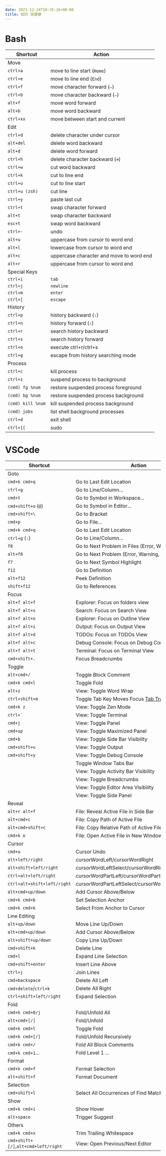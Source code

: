 ```yaml
---
date: 2021-12-24T18:35:16+08:00
title: 知识 快捷键
---
```


# Bash

| Shortcut          | Action                                   |
| ----------------- | ---------------------------------------- |
| Move              |                                          |
| `ctrl+a`          | move to line start (`Home`)              |
| `ctrl+e`          | move to line end (`End`)                 |
| `ctrl+f`          | move character forward (`⇨`)             |
| `ctrl+b`          | move character backward (`⇦`)            |
| `alt+f`           | move word forward                        |
| `alt+b`           | move word backward                       |
| `ctrl+xx`         | move between start and current           |
| Edit              |                                          |
| `ctrl+d`          | delete character under cursor            |
| `alt+del`         | delete word backward                     |
| `alt+d`           | delete word forward                      |
| `ctrl+h`          | delete character backward (`⌫`)          |
| `ctrl+w`          | cut word backward                        |
| `ctrl+k`          | cut to line end                          |
| `ctrl+u`          | cut to line start                        |
| `ctrl+u (zsh)`    | cut line                                 |
| `ctrl+y`          | paste last cut                           |
| `ctrl+t`          | swap character forward                   |
| `alt+t`           | swap character backward                  |
| `esc+t`           | swap word backward                       |
| `ctrl+-`          | undo                                     |
| `alt+u`           | uppercase from cursor to word end        |
| `alt+l`           | lowercase from cursor to word end        |
| `alt+c`           | uppercase character and move to word end |
| `alt+r`           | uppercase from cursor to word end        |
| Special Keys      |                                          |
| `ctrl+i`          | `tab`                                    |
| `ctrl+j`          | `newline`                                |
| `ctrl+m`          | `enter`                                  |
| `ctrl+[`          | `escape`                                 |
| History           |                                          |
| `ctrl+p`          | history backward (`⇧`)                   |
| `ctrl+n`          | history forward (`⇩`)                    |
| `ctrl+r`          | search history backward                  |
| `ctrl+s`          | search history forward                   |
| `ctrl+o`          | execute ctrl+r/ctrl+s                    |
| `ctrl+g`          | escape from history searching mode       |
| Process           |                                          |
| `ctrl+c`          | kill process                             |
| `ctrl+z`          | suspend process to background            |
| `(cmd) fg %num`   | restore suspended process foreground     |
| `(cmd) bg %num`   | restore suspended process background     |
| `(cmd) kill %num` | kill suspended process background        |
| `(cmd) jobs`      | list shell background processes          |
| `ctrl+d`          | exit shell                               |
| `ctrl+[[`         | sudo                                     |

# VSCode

| Shortcut                             | Action                                                  |
| ------------------------------------ | ------------------------------------------------------- |
| Goto                                 |                                                         |
| `cmd+k cmd+q`                        | Go to Last Edit Location                                |
| `ctrl+g`                             | Go to Line/Column...                                    |
| `cmd+t`                              | Go to Symbol in Workspace...                            |
| `cmd+shift+o` (`@`)                  | Go to Symbol in Editor...                               |
| `cmd+shift+\`                        | Go to Bracket                                           |
| `cmd+p`                              | Go to File...                                           |
| `cmd+k cmd+q`                        | Go to Last Edit Location                                |
| `ctrl+g` (`:`)                       | Go to Line/Column...                                    |
| `f8`                                 | Go to Next Problem in Files (Error, Warning, Info)      |
| `alt+f8`                             | Go to Next Problem (Error, Warning, Info)               |
| `f7`                                 | Go to Next Symbol Highlight                             |
| `f12`                                | Go to Definition                                        |
| `alt+f12`                            | Peek Definition                                         |
| `shift+f12`                          | Go to References                                        |
| Focus                                |                                                         |
| `alt+f alt+f`                        | Explorer: Focus on folders view                         |
| `alt+f alt+s`                        | Search: Focus on Search View                            |
| `alt+f alt+o`                        | Explorer: Focus on Outline View                         |
| `alt+f alt+i`                        | Output: Focus on Output View                            |
| `alt+f alt+d`                        | TODOs: Focus on TODOs View                              |
| `alt+f alt+c`                        | Debug Console: Focus on Debug Console View              |
| `alt+f alt+t`                        | Terminal: Focus on Terminal View                        |
| `cmd+shift+.`                        | Focus Breadcrumbs                                       |
| Toggle                               |                                                         |
| `alt+cmd+/`                          | Toggle Block Comment                                    |
| `cmd+k cmd+l`                        | Toggle Fold                                             |
| `alt+z`                              | View: Toggle Word Wrap                                  |
| `ctrl+shift+m`                       | Toggle Tab Key Moves Focus [Tab Trapping][tab-trapping] |
| `cmd+k z`                            | View: Toggle Zen Mode                                   |
| ``ctrl+` ``                          | View: Toggle Terminal                                   |
| `cmd+j`                              | View: Toggle Panel                                      |
| `cmd+up`                             | View: Toggle Maximized Panel                            |
| `cmd+b`                              | View: Toggle Side Bar Visibility                        |
| `cmd+shift+u`                        | View: Toggle Output                                     |
| `cmd+shift+y`                        | View: Toggle Debug Console                              |
|                                      | Toggle Window Tabs Bar                                  |
|                                      | View: Toggle Activity Bar Visibility                    |
|                                      | View: Toggle Breadcrumbs                                |
|                                      | View: Toggle Editor Area Visibility                     |
|                                      | View: Toggle Side Panel                                 |
| Reveal                               |                                                         |
| `alt+r alt+f`                        | File: Reveal Active File in Side Bar                    |
| `alt+cmd+c`                          | File: Copy Path of Active File                          |
| `alt+cmd+shift+c`                    | File: Copy Relative Path of Active File                 |
| `cmd+k o`                            | File: Open Active File in New Window                    |
| Cursor                               |                                                         |
| `cmd+u`                              | Cursor Undo                                             |
| `alt+left/right`                     | cursorWordLeft/cursorWordRight                          |
| `alt+shift+left/right`               | cursorWordLeftSelect/cursorWordRightSelect              |
| `ctrl+alt+left/right`                | cursorWordPartLeft/cursorWordPartRight                  |
| `ctrl+alt+shift+left/right`          | cursorWordPartLeftSelect/cursorWordPartRightSelect      |
| `alt+cmd+up/down`                    | Add Cursor Above/Below                                  |
| `cmd+k cmd+b`                        | Set Selection Anchor                                    |
| `cmd+k cmd+k`                        | Select From Anchor to Cursor                            |
| Line Editing                         |                                                         |
| `alt+up/down`                        | Move Line Up/Down                                       |
| `alt+cmd+up/down`                    | Add Cursor Above/Below                                  |
| `alt+shift+up/down`                  | Copy Line Up/Down                                       |
| `cmd+shift+k`                        | Delete Line                                             |
| `cmd+l`                              | Expand Line Selection                                   |
| `cmd+shift+enter`                    | Insert Line Above                                       |
| `ctrl+j`                             | Join Lines                                              |
| `cmd+backspace`                      | Delete All Left                                         |
| `cmd+delete`/`ctrl+k`                | Delete All Right                                        |
| `ctrl+shift+left/right`              | Expand Selection                                        |
| Fold                                 |                                                         |
| `cmd+k cmd+0/j`                      | Fold/Unfold All                                         |
| `alt+cmd+[/]`                        | Fold/Unfold                                             |
| `cmd+k cmd+l`                        | Toggle Fold                                             |
| `cmd+k cmd+[/]`                      | Fold/Unfold Recursively                                 |
| `cmd+k cmd+/`                        | Fold All Block Comments                                 |
| `cmd+k cmd+1`...                     | Fold Level 1 ...                                        |
| Format                               |                                                         |
| `cmd+k cmd+f`                        | Format Selection                                        |
| `alt+shift+f`                        | Format Document                                         |
| Selection                            |                                                         |
| `cmd+shift+l`                        | Select All Occurrences of Find Match                    |
| Show                                 |                                                         |
| `cmd+k cmd+i`                        | Show Hover                                              |
| `alt+space`                          | Trigger Suggest                                         |
| Others                               |                                                         |
| `cmd+k cmd+x`                        | Trim Trailing Whitespace                                |
| `cmd+shift+[/]`,`alt+cmd+left/right` | View: Open Previous/Next Editor                         |

[tab-trapping]:https://code.visualstudio.com/docs/editor/accessibility#_tab-trapping
